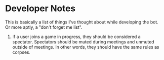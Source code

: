 # Developer Notes

This is basically a list of things I've thought about while developing the bot. Or more aptly, a "don't forget me list".

1. If a user joins a game in progress, they should be considered a spectator. Spectators should be muted during meetings and unmuted outside of meetings. In other words, they should have the same rules as corpses.

